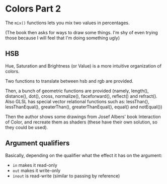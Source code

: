 
# Colors Part 2

The `mix()` functions lets you mix two values in percentages.

(The book then asks for ways to draw some things.
I'm shy of even trying those because I will feel that I'm doing something ugly)

## HSB

Hue, Saturation and Brightness (or Value) is a more intuitive organization of colors. 

Two functions to translate between hsb and rgb are provided.

Then, a bunch of geometric functions are provided (namely, length(), distance(), dot(), cross, normalize(), faceforward(), reflect() and refract(). Also GLSL has special vector relational functions such as: lessThan(), lessThanEqual(), greaterThan(), greaterThanEqual(), equal() and notEqual())

Then the author shows some drawings from Josef Albers' book Interaction of Color, and recreate them as shaders (these have their own solution, so they could be used).

## Argument qualifiers

Basically, depending on the qualifier what the effect it has on the argument:

* `in` makes it read-only
* `out` makes it write-only
* `inout` is read-write (similar to passing by reference)
